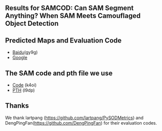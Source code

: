 ## Results for SAMCOD: Can SAM Segment Anything? When SAM Meets Camouflaged Object Detection

## Predicted Maps and Evaluation Code
- [Baidu](https://pan.baidu.com/s/1BRwliCkJpDsmJcS1MVjMng?pwd=gy9g)(gy9g)
- [Google](https://drive.google.com/file/d/1wV1oI2jzK2-qv_Py8dCeVJ9EKWjpHB1W/view?usp=share_link)

## The SAM code and pth file we use
- [Code](https://pan.baidu.com/s/1BxPO4u4PfwOaq7-2-6v7xQ) (k4oi)
- [PTH](https://pan.baidu.com/s/1MDTTNs9X3FFEBww8ZPkl2w) (l9dp)

## Thanks
We thank lartpang (https://github.com/lartpang/PySODMetrics) and DengPingFan(https://github.com/DengPingFan) for their evaluation codes.

